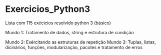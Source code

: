 # Exercicios_Python3
Lista com 115 exécicios resolvido python 3 (básico)

Mundo 1: Tratamento de dados, string e estrutura de condição


Mundo 2: Exércitando as estruturas de repetição
Mundo 3: Tuplas, listas, dicinários, funções, modularização, pacotes e tratamento de erros 

